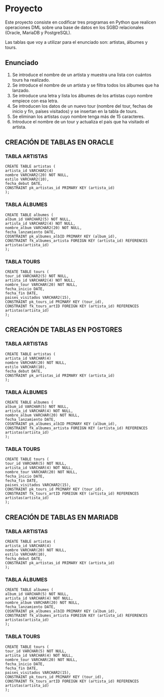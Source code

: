 # Proyecto

Este proyecto consiste en codificar tres programas en Python que realicen operaciones DML sobre una base de datos en los SGBD relacionales (Oracle, MariaDB y PostgreSQL). 

Las tablas que voy a utilizar para el enunciado son: artistas, álbumes y tours.

## Enunciado
1. Se introduce el nombre de un artista y muestra una lista con cuántos tours ha realizado.
2. Se introduce el nombre de un artista y se filtra todos los álbumes que ha lanzado.
3. Se introduce una letra y lista los álbumes de los artistas cuyo nombre empiece con esa letra.
4. Se introducen los datos de un nuevo tour (nombre del tour, fechas de inicio y fin, países visitados) y se insertan en la tabla de tours.
5. Se eliminan los artistas cuyo nombre tenga más de 15 caracteres.
6. Introduce el nombre de un tour y actualiza el país que ha visitado el artista.


## CREACIÓN DE TABLAS EN ORACLE

### TABLA ARTISTAS
```
CREATE TABLE artistas (
artista_id VARCHAR2(4)
nombre VARCHAR2(20) NOT NULL,                
estilo VARCHAR2(10),               
fecha_debut DATE,
CONSTRAINT pk_artistas_id PRIMARY KEY (artista_id)
);
```

### TABLA ÁLBUMES
```
CREATE TABLE albumes (
album_id VARCHAR2(5) NOT NULL,
artista_id VARCHAR2(4) NOT NULL,
nombre_album VARCHAR2(20) NOT NULL,
fecha_lanzamiento DATE,     
COSNTRAINT pk_albumes_albID PRIMARY KEY (album_id),
CONSTRAINT fk_albumes_artista FOREIGN KEY (artista_id) REFERENCES artistas(artista_id)
);
```

### TABLA TOURS
```
CREATE TABLE tours (
tour_id VARCHAR2(5) NOT NULL,     
artista_id VARCHAR2(4) NOT NULL,                                
nombre_tour VARCHAR(20) NOT NULL,           
fecha_inicio DATE,                            
fecha_fin DATE,                               
paises_visitados VARCHAR2(15),    
CONSTRAINT pk_tours_id PRIMARY KEY (tour_id),
CONSTRAINT fk_tours_artID FOREIGN KEY (artista_id) REFERENCES artistas(artista_id)
);
```

## CREACIÓN DE TABLAS EN POSTGRES

### TABLA ARTISTAS
``` 
CREATE TABLE artistas (
artista_id VARCHAR(4)
nombre VARCHAR(20) NOT NULL,                
estilo VARCHAR(10),               
fecha_debut DATE,
CONSTRAINT pk_artistas_id PRIMARY KEY (artista_id)
);
``` 
### TABLA ÁLBUMES
``` 
CREATE TABLE albumes (
album_id VARCHAR(5) NOT NULL,
artista_id VARCHAR(4) NOT NULL,
nombre_album VARCHAR(20) NOT NULL,
fecha_lanzamiento DATE,     
COSNTRAINT pk_albumes_albID PRIMARY KEY (album_id),
CONSTRAINT fk_albumes_artista FOREIGN KEY (artista_id) REFERENCES artistas(artista_id)
);
```   
### TABLA TOURS
```
CREATE TABLE tours (
tour_id VARCHAR(5) NOT NULL,     
artista_id VARCHAR(4) NOT NULL,                                
nombre_tour VARCHAR(20) NOT NULL,           
fecha_inicio DATE,                            
fecha_fin DATE,                               
paises_visitados VARCHAR2(15),    
CONSTRAINT pk_tours_id PRIMARY KEY (tour_id),
CONSTRAINT fk_tours_artID FOREIGN KEY (artista_id) REFERENCES artistas(artista_id)
);
```
## CREACIÓN DE TABLAS EN MARIADB
### TABLA ARTISTAS
``` 
CREATE TABLE artistas (
artista_id VARCHAR(4)
nombre VARCHAR(20) NOT NULL,                
estilo VARCHAR(10),               
fecha_debut DATE,
CONSTRAINT pk_artistas_id PRIMARY KEY (artista_id)
);
```
### TABLA ÁLBUMES
``` 
CREATE TABLE albumes (
album_id VARCHAR(5) NOT NULL,
artista_id VARCHAR(4) NOT NULL,
nombre_album VARCHAR(20) NOT NULL,
fecha_lanzamiento DATE,     
COSNTRAINT pk_albumes_albID PRIMARY KEY (album_id),
CONSTRAINT fk_albumes_artista FOREIGN KEY (artista_id) REFERENCES artistas(artista_id)
);
```
### TABLA TOURS
```
CREATE TABLE tours (
tour_id VARCHAR(5) NOT NULL,     
artista_id VARCHAR(4) NOT NULL,                                
nombre_tour VARCHAR(20) NOT NULL,           
fecha_inicio DATE,                            
fecha_fin DATE,                               
paises_visitados VARCHAR2(15),    
CONSTRAINT pk_tours_id PRIMARY KEY (tour_id),
CONSTRAINT fk_tours_artID FOREIGN KEY (artista_id) REFERENCES artistas(artista_id)
);
```



































